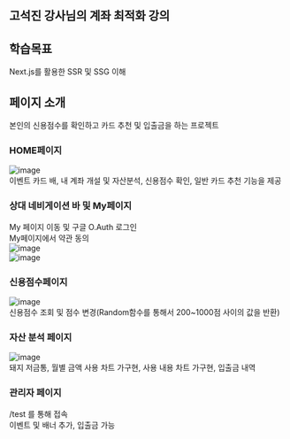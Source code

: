 

## 고석진 강사님의 계좌 최적화 강의   

## 학습목표   
Next.js를 활용한 SSR 및 SSG 이해   


## 페이지 소개   
본인의 신용점수를 확인하고 카드 추천 및 입출금을 하는 프로젝트   

### HOME페이지
![image](https://github.com/suhong99/OptimizeAccount/assets/120103909/02aafbf1-9d7e-443d-bd1f-b73d414e9956)     
이벤트 카드 배, 내 계좌 개설 및 자산분석, 신용점수 확인, 일반 카드 추천 기능을 제공   

### 상대 네비게이션 바 및 My페이지
My 페이지 이동 및 구글 O.Auth 로그인   
My페이지에서 약관 동의   
![image](https://github.com/suhong99/OptimizeAccount/assets/120103909/8f6ae8f3-f94c-4d61-bae6-cbddff171748)      
![image](https://github.com/suhong99/OptimizeAccount/assets/120103909/6b1b4e79-0f9d-4ce9-a46e-449ec4b85127)   

### 신용점수페이지   
![image](https://github.com/suhong99/OptimizeAccount/assets/120103909/333627bb-a828-4d8e-a5b3-6caf7d7be654)      
신용점수 조회 및 점수 변경(Random함수를 통해서 200~1000점 사이의 값을 반환)

### 자산 분석 페이지
![image](https://github.com/suhong99/OptimizeAccount/assets/120103909/05f0a115-4fe1-400b-a2e3-6eef3598775d)    
돼지 저금통, 월별 금액 사용 차트 가구현, 사용 내용 차트 가구현, 입출금 내역   

### 관리자 페이지
/test 를 통해 접속   
이벤트 및 배너 추가, 입출금 가능





